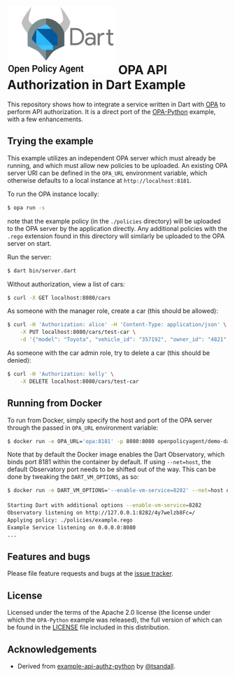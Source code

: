 # ![logo](logo.png) OPA API Authorization in Dart Example

This repository shows how to integrate a service written in Dart with [OPA](http://www.openpolicyagent.org) to perform
API authorization. It is a direct port of the [OPA-Python](https://github.com/open-policy-agent/example-api-authz-python)
example, with a few enhancements.

## Trying the example

This example utilizes an independent OPA server which must already be running, and which must allow new policies to be
uploaded. An existing OPA server URI can be defined in the `OPA_URL` environment variable, which otherwise defaults to
a local instance at `http://localhost:8181`.

To run the OPA instance locally:

```bash
$ opa run -s
```

note that the example policy (in the `./policies` directory) will be uploaded to the OPA server by the application
directly. Any additional policies with the `.rego` extension found in this directory will similarly be uploaded to the
OPA server on start.

Run the server:

```bash
$ dart bin/server.dart
```

Without authorization, view a list of cars:

```bash
$ curl -X GET localhost:8080/cars
```

As someone with the manager role, create a car (this should be allowed):

```bash
$ curl -H 'Authorization: alice' -H 'Content-Type: application/json' \
    -X PUT localhost:8080/cars/test-car \
    -d '{"model": "Toyota", "vehicle_id": "357192", "owner_id": "4821", "id": "test-car"}'
```

As someone with the car admin role, try to delete a car (this should be denied):

```bash
$ curl -H 'Authorization: kelly' \
    -X DELETE localhost:8080/cars/test-car
```

## Running from Docker

To run from Docker, simply specify the host and port of the OPA server through
the passed in `OPA_URL` environment variable:

```bash
$ docker run -e OPA_URL='opa:8181' -p 8080:8080 openpolicyagent/demo-dart:latest
```

Note that by default the Docker image enables the Dart Observatory, which binds
port 8181 within the container by default. If using `--net=host`, the default
Observatory port needs to be shifted out of the way. This can be done by
tweaking the `DART_VM_OPTIONS`, as so:

```bash
$ docker run -e DART_VM_OPTIONS='--enable-vm-service=8282' --net=host openpolicyagent/demo-dart:latest

Starting Dart with additional options --enable-vm-service=8282
Observatory listening on http://127.0.0.1:8282/4y7welzb8Fc=/
Applying policy: ./policies/example.rego
Example Service listening on 0.0.0.0:8080
...
```

## Features and bugs

Please file feature requests and bugs at the [issue tracker][tracker].

[tracker]: https://github.com/adaptant-labs/opa-api-authz-dart/issues

## License

Licensed under the terms of the Apache 2.0 license (the license under which the `OPA-Python` example was released),
the full version of which can be found in the [LICENSE](LICENSE)
file included in this distribution.

## Acknowledgements

- Derived from [example-api-authz-python](https://github.com/open-policy-agent/example-api-authz-python) by [@tsandall](https://github.com/tsandall).
